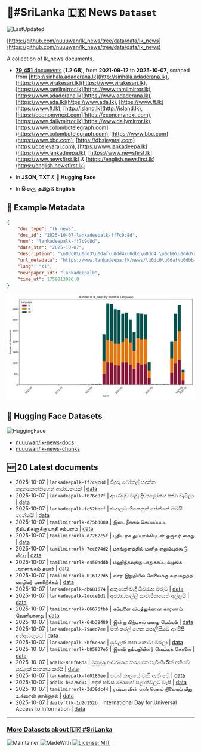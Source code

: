 # 📄#SriLanka 🇱🇰 News `Dataset`

![LastUpdated](https://img.shields.io/badge/last_updated-2025--10--07_10:58:29-green)

[https://github.com/nuuuwan/lk_news/tree/data/data/lk_news](https://github.com/nuuuwan/lk_news/tree/data/data/lk_news)

A collection of lk_news documents.

- [**79,451** documents](https://github.com/nuuuwan/lk_news/tree/data/data/lk_news) (**1.2 GB**), from **2021-09-12** to **2025-10-07**, scraped from [http://sinhala.adaderana.lk](http://sinhala.adaderana.lk), [https://www.virakesari.lk](https://www.virakesari.lk), [https://www.tamilmirror.lk](https://www.tamilmirror.lk), [https://www.adaderana.lk](https://www.adaderana.lk), [https://www.ada.lk](https://www.ada.lk), [https://www.ft.lk](https://www.ft.lk), [http://island.lk](http://island.lk), [https://economynext.com](https://economynext.com), [https://www.dailymirror.lk](https://www.dailymirror.lk), [https://www.colombotelegraph.com](https://www.colombotelegraph.com), [https://www.bbc.com](https://www.bbc.com), [https://dbsjeyaraj.com](https://dbsjeyaraj.com), [https://www.lankadeepa.lk](https://www.lankadeepa.lk), [https://www.newsfirst.lk](https://www.newsfirst.lk) & [https://english.newsfirst.lk](https://english.newsfirst.lk)

- In **JSON**, **TXT** & **🤗 Hugging Face**

- In **සිංහල**, **தமிழ்** & **English**

## 📝 Example Metadata

```json
{
    "doc_type": "lk_news",
    "doc_id": "2025-10-07-lankadeepalk-ff7c9c8d",
    "num": "lankadeepalk-ff7c9c8d",
    "date_str": "2025-10-07",
    "description": "\u0dc0\u0dd3\u0daf\u0dd4\u0dbb\u0dd4 \u0db6\u0ddd\u0dad\u0dbd\u0dca \u0dc4\u0daf\u0db1\u0dca\u0db1 \u0dc4\u0db3\u0dd4\u0db1\u0dca\u0db1\u0dd9\u0dad\u0dca\u0dad\u0dd2\u0d9c\u0dd9\u0db1\u0dca \u0d86\u0dbb\u0dcf\u0db0\u0db1\u0dba\u0d9a\u0dca",
    "url_metadata": "https://www.lankadeepa.lk/news/\u0dc0\u0daf\u0dbb-\u0db6\u0dad\u0dbd-\u0dc4\u0daf\u0db1\u0db1-\u0dc4\u0db3\u0db1\u0db1\u0dad\u0dad\u0d9c\u0db1-\u0d86\u0dbb\u0db0\u0db1\u0dba\u0d9a/101-680831",
    "lang": "si",
    "newspaper_id": "lankadeepalk",
    "time_ut": 1759813826.0
}
```

![Chart](https://raw.githubusercontent.com/nuuuwan/lk_news/refs/heads/data/data/lk_news/docs_by_month_and_lang.png)

## 🤗 Hugging Face Datasets

![HuggingFace](https://img.shields.io/badge/-HuggingFace-FDEE21?style=for-the-badge&logo=HuggingFace)

- [nuuuwan/lk-news-docs](https://huggingface.co/datasets/nuuuwan/lk-news-docs)
- [nuuuwan/lk-news-chunks](https://huggingface.co/datasets/nuuuwan/lk-news-chunks)

## 🆕 20 Latest documents

- 2025-10-07 | `lankadeepalk-ff7c9c8d` | වීදුරු බෝතල් හදන්න හඳුන්නෙත්තිගෙන් ආරාධනයක් | [data](https://github.com/nuuuwan/lk_news/tree/data/data/lk_news/2020s/2025/2025-10-07-lankadeepalk-ff7c9c8d)
- 2025-10-07 | `lankadeepalk-f676c87f` | ආණ්ඩුව මැවූ දිව්‍යලෝකය කඩා වැටිලා | [data](https://github.com/nuuuwan/lk_news/tree/data/data/lk_news/2020s/2025/2025-10-07-lankadeepalk-f676c87f)
- 2025-10-07 | `lankadeepalk-fc52bbcf` | එයාලට හීනෙනුත් පේන්නේ මමයි තාත්තයි | [data](https://github.com/nuuuwan/lk_news/tree/data/data/lk_news/2020s/2025/2025-10-07-lankadeepalk-fc52bbcf)
- 2025-10-07 | `tamilmirrorlk-d75b3080` | இடைநீக்கம் செய்யப்பட்ட நீதிபதிகளுக்கு பாதி சம்பளம் | [data](https://github.com/nuuuwan/lk_news/tree/data/data/lk_news/2020s/2025/2025-10-07-tamilmirrorlk-d75b3080)
- 2025-10-07 | `tamilmirrorlk-d7262c5f` | புதிய ரக துப்பாக்கியுடன் ஒருவர் கைது | [data](https://github.com/nuuuwan/lk_news/tree/data/data/lk_news/2020s/2025/2025-10-07-tamilmirrorlk-d7262c5f)
- 2025-10-07 | `tamilmirrorlk-7ec074d2` | மாங்குளத்தில்  மனித எலும்புக்கூடு  மீட்பு | [data](https://github.com/nuuuwan/lk_news/tree/data/data/lk_news/2020s/2025/2025-10-07-tamilmirrorlk-7ec074d2)
- 2025-10-07 | `tamilmirrorlk-e450addb` | மஹிந்தவுக்கு பாதுகாப்பு வழங்க அரசாங்கம் தயார் | [data](https://github.com/nuuuwan/lk_news/tree/data/data/lk_news/2020s/2025/2025-10-07-tamilmirrorlk-e450addb)
- 2025-10-07 | `tamilmirrorlk-016122d5` | வார இறுதியில் வேலைக்கு வர மறுத்த ஊழியர் பணிநீக்கம் | [data](https://github.com/nuuuwan/lk_news/tree/data/data/lk_news/2020s/2025/2025-10-07-tamilmirrorlk-016122d5)
- 2025-10-07 | `lankadeepalk-db681674` | අකුණක් වැදී ධීවරයා මරුට | [data](https://github.com/nuuuwan/lk_news/tree/data/data/lk_news/2020s/2025/2025-10-07-lankadeepalk-db681674)
- 2025-10-07 | `lankadeepalk-2dcce1d1` | අපරාධකල්ලි සාමාජිකයෙක් අල්ලයි | [data](https://github.com/nuuuwan/lk_news/tree/data/data/lk_news/2020s/2025/2025-10-07-lankadeepalk-2dcce1d1)
- 2025-10-07 | `tamilmirrorlk-66676fbb` | கம்பளை விபத்துக்கான காரணம் வெளியானது | [data](https://github.com/nuuuwan/lk_news/tree/data/data/lk_news/2020s/2025/2025-10-07-tamilmirrorlk-66676fbb)
- 2025-10-07 | `tamilmirrorlk-64b38489` | இன்று பிற்பகல் மழை பெய்யும் | [data](https://github.com/nuuuwan/lk_news/tree/data/data/lk_news/2020s/2025/2025-10-07-tamilmirrorlk-64b38489)
- 2025-10-07 | `lankadeepalk-79aed7ee` | මත් කරල් ගෙන පොලීසියට ආ පීසී අත්අඩංගුවට | [data](https://github.com/nuuuwan/lk_news/tree/data/data/lk_news/2020s/2025/2025-10-07-lankadeepalk-79aed7ee)
- 2025-10-07 | `lankadeepalk-5bf6e8ac` | යුවළක් කපා කොටා මරලා | [data](https://github.com/nuuuwan/lk_news/tree/data/data/lk_news/2020s/2025/2025-10-07-lankadeepalk-5bf6e8ac)
- 2025-10-07 | `tamilmirrorlk-b85937e5` | இளம் தம்பதியினர் வெட்டிக் கொலை | [data](https://github.com/nuuuwan/lk_news/tree/data/data/lk_news/2020s/2025/2025-10-07-tamilmirrorlk-b85937e5)
- 2025-10-07 | `adalk-8c0f68da` | මුහුණු ආවරණය කරගෙන පැමිණි 5ක් අනියම් යුවළක් ඝාතනය කරයි | [data](https://github.com/nuuuwan/lk_news/tree/data/data/lk_news/2020s/2025/2025-10-07-adalk-8c0f68da)
- 2025-10-07 | `lankadeepalk-fd0186ee` | සවස් කාලයේ වැසි ඇති වේ | [data](https://github.com/nuuuwan/lk_news/tree/data/data/lk_news/2020s/2025/2025-10-07-lankadeepalk-fd0186ee)
- 2025-10-07 | `adalk-b6a76d04` | අදත් හවස බොහෝ පළාත්වලට වැසි | [data](https://github.com/nuuuwan/lk_news/tree/data/data/lk_news/2020s/2025/2025-10-07-adalk-b6a76d04)
- 2025-10-07 | `tamilmirrorlk-3d39dc44` | ரஷ்யாவின் எண்ணெய் நிலையம் மீது உக்ரைன் தாக்குதல் | [data](https://github.com/nuuuwan/lk_news/tree/data/data/lk_news/2020s/2025/2025-10-07-tamilmirrorlk-3d39dc44)
- 2025-10-07 | `dailyftlk-1d2d152b` | International Day for Universal Access to Information | [data](https://github.com/nuuuwan/lk_news/tree/data/data/lk_news/2020s/2025/2025-10-07-dailyftlk-1d2d152b)

---

### [More Datasets about 🇱🇰 #SriLanka](https://github.com/nuuuwan/lk_datasets)

![Maintainer](https://img.shields.io/badge/maintainer-nuuuwan-red)
![MadeWith](https://img.shields.io/badge/made_with-python-blue)
[![License: MIT](https://img.shields.io/badge/License-MIT-yellow.svg)](https://opensource.org/licenses/MIT)
